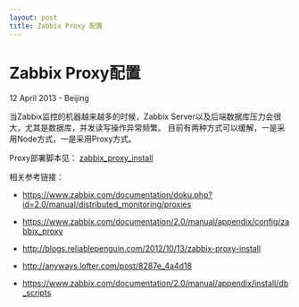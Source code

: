 ```yaml
---
layout: post
title: Zabbix Proxy 配置
---
```


Zabbix Proxy配置
========================
12 April 2013 - Beijing

当Zabbix监控的机器越来越多的时候，Zabbix Server以及后端数据库压力会很大，尤其是数据库，并发读写操作异常频繁。
目前有两种方式可以缓解，一是采用Node方式，一是采用Proxy方式。


Proxy部署脚本见： [zabbix_proxy_install](https://github.com/qinguan/zabbix_configure/blob/master/zabbix_proxy_install.sh)
	
相关参考链接：
	
+ <https://www.zabbix.com/documentation/doku.php?id=2.0/manual/distributed_monitoring/proxies>

+ <https://www.zabbix.com/documentation/2.0/manual/appendix/config/zabbix_proxy>
+ <http://blogs.reliablepenguin.com/2012/10/13/zabbix-proxy-install>
+ <http://anyways.lofter.com/post/8287e_4a4d18>
+ <https://www.zabbix.com/documentation/2.0/manual/appendix/install/db_scripts>
	